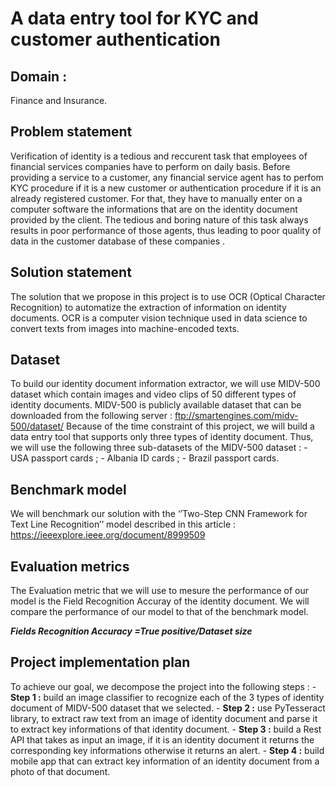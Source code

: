 # A data entry tool for KYC and customer authentication 

## Domain :
Finance and Insurance.

## Problem statement 
Verification of identity is a tedious and reccurent task that employees of financial services companies have to perform on daily basis. Before providing a service to a customer, any financial service agent has to perfom KYC procedure if it is a new customer or authentication procedure if it is an already registered customer. For that, they have to manually enter on a computer software the informations that are on the identity document provided by the client. The tedious and boring nature of this task always results in poor performance of those agents, thus leading to poor quality of data in the customer database of these companies
.
## Solution statement 
The solution that we propose in this project is to use OCR (Optical Character Recognition) to automatize the extraction of information on identity documents. OCR is a computer vision technique used in data science to convert texts from images into machine-encoded texts.

## Dataset 
To build our identity document information extractor, we will use MIDV-500 dataset which contain images and video clips of 50 different types of identity documents. MIDV-500 is publicly available dataset that can be downloaded from the following server : ftp://smartengines.com/midv-500/dataset/
Because of the time constraint of this project, we will build a data entry tool that supports only three types of identity document. Thus, we will use the following three sub-datasets of the MIDV-500 dataset :
	- USA passport cards ;
	- Albania ID cards ;
	- Brazil passport cards.

## Benchmark model 
We will  benchmark our solution with the ‘’Two-Step CNN Framework for Text Line Recognition’’ model described in this article : https://ieeexplore.ieee.org/document/8999509

## Evaluation metrics 
The Evaluation metric that we will use to mesure the performance of our model is the Field Recognition Accuray of the identity document. We will compare the performance of our model to that of the benchmark model.

***Fields Recognition Accuracy =True positive/Dataset size***

## Project implementation plan 
To achieve our goal, we decompose the project into the following steps :
	- **Step 1 :** build an image classifier to recognize each of the 3 types of identity document of MIDV-500 dataset that we selected. 
	- **Step 2 :** use PyTesseract library, to extract raw text from an image of identity document and parse it to extract key informations of that identity document.
	- **Step 3 :** build a Rest API that takes as input an image, if it is an identity document it returns the corresponding key informations otherwise it returns an alert.
	- **Step 4 :** build mobile app that can extract key information of an identity document from a photo of that document.


